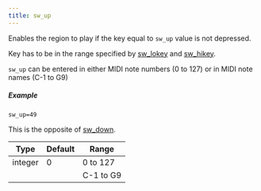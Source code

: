 ```yaml
---
title: sw_up
---
```

Enables the region to play if the key equal to `sw_up` value is not depressed.

Key has to be in the range specified by [sw_lokey](sw_lo_hikey) and [sw_hikey](sw_lo_hikey).

`sw_up` can be entered in either MIDI note numbers (0 to 127) or
in MIDI note names (C-1 to G9)

##### Example

```
sw_up=49
```

This is the opposite of [sw_down](/opcodes/sw_down).

| Type    | Default | Range     |
| ---     | ---     | ---       |
| integer | 0       | 0 to 127  |
|         |         | C-1 to G9 |
